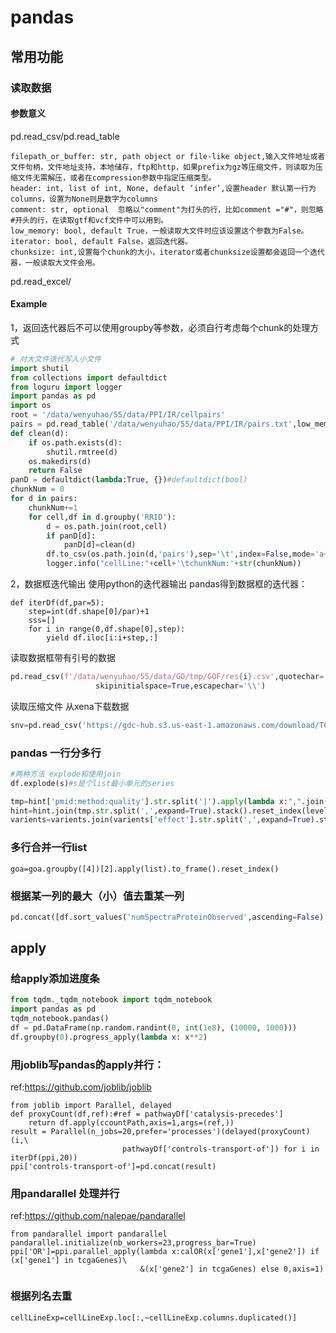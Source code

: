 <!--
 * @Description: 
 * @version: 
 * @Author: wenyuhao
 * @Date: 2023-02-11 14:22:46
 * @LastEditors: wenyuhao
 * @LastEditTime: 2023-02-11 15:03:51
-->
# pandas

## 常用功能

### 读取数据
#### 参数意义
pd.read_csv/pd.read_table
```
filepath_or_buffer: str, path object or file-like object,输入文件地址或者文件句柄，文件地址支持，本地储存，ftp和http，如果prefix为gz等压缩文件，则读取为压缩文件无需解压，或者在compression参数中指定压缩类型。
header: int, list of int, None, default ‘infer’,设置header 默认第一行为columns，设置为None则是数字为columns
comment: str, optional  忽略以"comment"为打头的行，比如comment ="#"，则忽略#开头的行，在读取gtf和vcf文件中可以用到。
low_memory: bool, default True，一般读取大文件时应该设置这个参数为False。
iterator: bool, default False，返回迭代器。
chunksize: int,设置每个chunk的大小，iterator或者chunksize设置都会返回一个迭代器，一般读取大文件会用。
```
pd.read_excel/

#### Example
1，返回迭代器后不可以使用groupby等参数，必须自行考虑每个chunk的处理方式
```python
# 对大文件迭代写入小文件
import shutil
from collections import defaultdict
from loguru import logger
import pandas as pd
import os
root = '/data/wenyuhao/55/data/PPI/IR/cellpairs'
pairs = pd.read_table('/data/wenyuhao/55/data/PPI/IR/pairs.txt',low_memory=False,chunksize=1000000)
def clean(d):
    if os.path.exists(d):
        shutil.rmtree(d)
    os.makedirs(d)
    return False
panD = defaultdict(lambda:True, {})#defaultdict(bool)
chunkNum = 0
for d in pairs:
    chunkNum+=1
    for cell,df in d.groupby('RRID'):
        d = os.path.join(root,cell)
        if panD[d]:
            panD[d]=clean(d)
        df.to_csv(os.path.join(d,'pairs'),sep='\t',index=False,mode='a+',header=False)
        logger.info("cellLine:"+cell+'\tchunkNum:'+str(chunkNum))
```

2，数据框迭代输出
使用python的迭代器输出
pandas得到数据框的迭代器：
```
def iterDf(df,par=5):
    step=int(df.shape[0]/par)+1
    sss=[]
    for i in range(0,df.shape[0],step):
        yield df.iloc[i:i+step,:]
```

读取数据框带有引号的数据
```python
pd.read_csv(f'/data/wenyuhao/55/data/GO/tmp/GOF/res{i}.csv',quotechar='"',
                   skipinitialspace=True,escapechar='\\')
```
读取压缩文件
从xena下载数据
```python
snv=pd.read_csv('https://gdc-hub.s3.us-east-1.amazonaws.com/download/TCGA-LUAD.mutect2_snv.tsv.gz',sep='\t',compression='gzip')
```

### pandas 一行分多行
```python
#两种方法 explode和使用join
df.explode(s)#s是个list最小单元的series

tmp=hint['pmid:method:quality'].str.split('|').apply(lambda x:",".join([i.split(':')[1] for i in x]))
hint=hint.join(tmp.str.split(',',expand=True).stack().reset_index(level=1, drop=True).rename('psi-mi'))
varients=varients.join(varients['effect'].str.split(',',expand=True).stack().reset_index(level=1, drop=True). rename('Effect'))
```

### 多行合并一行list
```goa=goa.groupby([4])[2].apply(list).to_frame().reset_index()```

### 根据某一列的最大（小）值去重某一列
```python
pd.concat([df.sort_values('numSpectraProteinObserved',ascending=False).iloc[:1,:] for k,df in d31.groupby('geneSymbol')])
```

## apply
### 给apply添加进度条
```python
from tqdm._tqdm_notebook import tqdm_notebook
import pandas as pd
tqdm_notebook.pandas()
df = pd.DataFrame(np.random.randint(0, int(1e8), (10000, 1000)))
df.groupby(0).progress_apply(lambda x: x**2)
```

### 用joblib写pandas的apply并行：
ref:https://github.com/joblib/joblib
```
from joblib import Parallel, delayed
def proxyCount(df,ref):#ref = pathwayDf['catalysis-precedes']
    return df.apply(ccountPath,axis=1,args=(ref,))
result = Parallel(n_jobs=20,prefer='processes')(delayed(proxyCount)(i,\
                         pathwayDf['controls-transport-of']) for i in iterDf(ppi,20))
ppi['controls-transport-of']=pd.concat(result)
```

### 用pandarallel 处理并行
ref:https://github.com/nalepae/pandarallel
```
from pandarallel import pandarallel
pandarallel.initialize(nb_workers=23,progress_bar=True)
ppi['OR']=ppi.parallel_apply(lambda x:calOR(x['gene1'],x['gene2']) if (x['gene1'] in tcgaGenes)\
                             &(x['gene2'] in tcgaGenes) else 0,axis=1)
```

### 根据列名去重
```cellLineExp=cellLineExp.loc[:,~cellLineExp.columns.duplicated()]```



